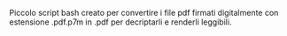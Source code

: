 Piccolo script bash creato per convertire i file pdf firmati digitalmente con estensione .pdf.p7m in .pdf per decriptarli e
renderli leggibili.
